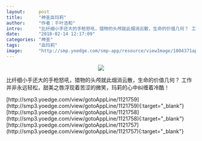 ```yaml
---
layout:     post
title:      "神圣血玛莉"
author:     "作者：千叶洁和"
intro:      "比纤细小手还大的手枪怒吼，猎物的头颅就此烟消云散，生命的价值几何？ 工作并非永远轻松，甜美之唇浮现着苦涩的微笑，玛莉的心中纠缠着冷酷！"
date:       "2018-02-14 12:17:09"
categories: "神圣"
tags:       "血玛莉"
image:      "http://smp.yoedge.com/smp-app/resource/viewImage/1004371appline.png"
---
```

<div style="text-align: center">
<p><img src="http://smp.yoedge.com/smp-app/resource/viewImage/1004371appline.png"/></p>
</div>
<p class="post-meta">
<span>比纤细小手还大的手枪怒吼，猎物的头颅就此烟消云散，生命的价值几何？ 工作并非永远轻松，甜美之唇浮现着苦涩的微笑，玛莉的心中纠缠着冷酷！</span>
</p>
[http://smp3.yoedge.com/view/gotoAppLine/1121759](http://smp3.yoedge.com/view/gotoAppLine/1121759){:target="_blank"}
[http://smp3.yoedge.com/view/gotoAppLine/1121758](http://smp3.yoedge.com/view/gotoAppLine/1121758){:target="_blank"}
[http://smp3.yoedge.com/view/gotoAppLine/1121757](http://smp3.yoedge.com/view/gotoAppLine/1121757){:target="_blank"}


